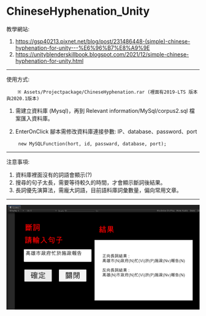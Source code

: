 # ChineseHyphenation_Unity
教學網站:

1. https://gsp40213.pixnet.net/blog/post/231486448-(simple)-chinese-hyphenation-for-unity---%E6%96%B7%E8%A9%9E
2. https://unityblenderskillbook.blogspot.com/2021/12/simple-chinese-hyphenation-for-unity.html

-----------------------------------------
使用方式:

        ※ Assets/Projectpackage/ChineseHyphenation.rar (裡面有2019-LTS 版本與2020.1版本)

1. 需建立資料庫 (Mysql)，再到 Relevant information/MySql/corpus2.sql 檔案匯入資料庫。

2. EnterOnClick 腳本需修改資料庫連接參數: IP、database、password、port

        new MySQLFunction(hort, id, passward, database, port); 
             
-----------------------------------------
注意事項: 

1. 資料庫裡面沒有的詞語會顯示(?)
2. 搜尋的句子太長，需要等待較久的時間，才會顯示斷詞後結果。
3. 長詞優先演算法，需龐大詞語，目前語料庫詞彙數量，偏向常用文章。

-----------------------------------------
![image](https://github.com/gsp40213/ChineseHyphenation_Unity2020/blob/main/Assets/Textrue2D/Result_Image/ResultImage.png)
